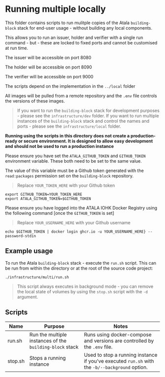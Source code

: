# Running multiple locally

This folder contains scripts to run mulitple copies of the Atala `building-block` stack for end-user usage - without building any local components.

This allows you to run an issuer, holder and verifier with a single run command - but - these are locked to fixed ports and cannot be customised at run time.

The issuer will be accessible on port 8080

The holder will be accessible on port 8090

The verifier will be accessible on port 9000

The scripts depend on the implementation in the `../local` folder

All images will be pulled from a remote repository and the `.env` file controls the versions of these images.

> If you want to run the `building-block` stack for development purposes - please see the `infrastructure/dev` folder. 
> If you want to run multiple instances of the `building-block` stack and control the names and ports - please see the `infrastructure/local` folder.

**Running using the scripts in this directory does not create a production-ready or secure environment. It is designed to allow easy development and should not be used to run a production instance**
 
Please ensure you have set the `ATALA_GITHUB_TOKEN` and `GITHUB_TOKEN` environment variable. These both need to be set to the same value. 

The value of this variable must be a Github token generated with the  `read:packages` permission set on the `building-block` repository.

> Replace `YOUR_TOKEN_HERE` with your Github token

```
export GITHUB_TOKEN=YOUR_TOKEN_HERE
export ATALA_GITHUB_TOKEN=$GITHUB_TOKEN
```

Please ensure you have logged into the ATALA IOHK Docker Registry using the following command [once the `GITHUB_TOKEN` is set]

> Replace `YOUR_USERNAME_HERE` with your Github username

```
echo $GITHUB_TOKEN | docker login ghcr.io -u YOUR_USERNAME_HERE} --password-stdin
```

## Example usage

To run the Atala `building-block` stack - execute the `run.sh` script. This can be run from within the directory or at the root of the source code project:

`./infrastructure/multi/run.sh` 

> This script always executes in background mode - you can remove the local state of volumes by using the `stop.sh` script with the `-d` argument.

## Scripts

| Name    | Purpose                                                  | Notes                                                                                          |
| ------- | -------------------------------------------------------- | ---------------------------------------------------------------------------------------------- |
| run.sh  | Run the multiple instances of the `building-block` stack | Runs using docker-compose and versions are controlled by the `.env` file.                        |
| stop.sh | Stops a running instance                                 | Used to stop a running instance if you've executed `run.sh` with the `-b/--background` option. |
